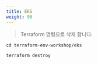 ```yaml
---
title: EKS
weight: 96
---
```


> Terraform 명령으로 삭제 합니다.

```
cd terraform-env-workshop/eks

terraform destroy
```
